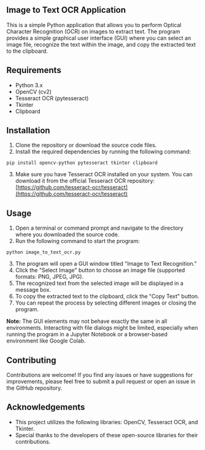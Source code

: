 ## Image to Text OCR Application

This is a simple Python application that allows you to perform Optical Character Recognition (OCR) on images to extract text. The program provides a simple graphical user interface (GUI) where you can select an image file, recognize the text within the image, and copy the extracted text to the clipboard.

## Requirements

- Python 3.x
- OpenCV (cv2)
- Tesseract OCR (pytesseract)
- Tkinter
- Clipboard

## Installation

1. Clone the repository or download the source code files.
2. Install the required dependencies by running the following command:

```shell
pip install opencv-python pytesseract tkinter clipboard
```

3. Make sure you have Tesseract OCR installed on your system. You can download it from the official Tesseract OCR repository: [https://github.com/tesseract-ocr/tesseract](https://github.com/tesseract-ocr/tesseract)

## Usage

1. Open a terminal or command prompt and navigate to the directory where you downloaded the source code.
2. Run the following command to start the program:

```shell
python image_to_text_ocr.py
```

3. The program will open a GUI window titled "Image to Text Recognition."
4. Click the "Select Image" button to choose an image file (supported formats: PNG, JPEG, JPG).
5. The recognized text from the selected image will be displayed in a message box.
6. To copy the extracted text to the clipboard, click the "Copy Text" button.
7. You can repeat the process by selecting different images or closing the program.

**Note:** The GUI elements may not behave exactly the same in all environments. Interacting with file dialogs might be limited, especially when running the program in a Jupyter Notebook or a browser-based environment like Google Colab.

## Contributing

Contributions are welcome! If you find any issues or have suggestions for improvements, please feel free to submit a pull request or open an issue in the GitHub repository.


## Acknowledgements

- This project utilizes the following libraries: OpenCV, Tesseract OCR, and Tkinter.
- Special thanks to the developers of these open-source libraries for their contributions.
